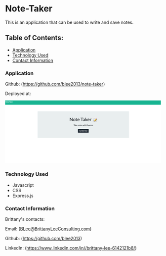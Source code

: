 # Note-Taker

This is an application that can be used to write and save notes. 


## Table of Contents: 
* [Application](#application)
* [Technology Used](#technology-used)
* [Contact Information](#contact-information)


### Application

 
 Github: (https://github.com/blee2013/note-taker)

 Deployed at: 
 
 ![Preview ](public/assets/images/welcome.png)


### Technology Used
* Javascript
* CSS
* Express.js

 
### Contact Information

Brittany's contacts:

Email: (BLee@BrittanyLeeConsulting.com)

Github: (https://github.com/blee2013)

LinkedIn: (https://www.linkedin.com/in//brittany-lee-6142121b8/)
